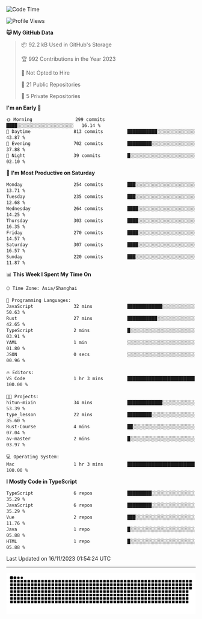 <!--
<picture>
  <source
    srcset="https://github-readme-stats.vercel.app/api?username=kevinxft&show_icons=true&theme=dark"
    media="(prefers-color-scheme: dark)"
  />
  <source
    srcset="https://github-readme-stats.vercel.app/api?username=kevinxft&show_icons=true"
    media="(prefers-color-scheme: light), (prefers-color-scheme: no-preference)"
  />
  <img src="https://github-readme-stats.vercel.app/api?username=kevinxft&show_icons=true" />
</picture>
-->

<!--START_SECTION:waka-->
![Code Time](http://img.shields.io/badge/Code%20Time-1%2C307%20hrs%2011%20mins-blue)

![Profile Views](http://img.shields.io/badge/Profile%20Views-0-blue)

**🐱 My GitHub Data** 

> 📦 92.2 kB Used in GitHub's Storage 
 > 
> 🏆 992 Contributions in the Year 2023
 > 
> 🚫 Not Opted to Hire
 > 
> 📜 21 Public Repositories 
 > 
> 🔑 5 Private Repositories 
 > 
**I'm an Early 🐤** 

```text
🌞 Morning                299 commits         ████░░░░░░░░░░░░░░░░░░░░░   16.14 % 
🌆 Daytime                813 commits         ███████████░░░░░░░░░░░░░░   43.87 % 
🌃 Evening                702 commits         █████████░░░░░░░░░░░░░░░░   37.88 % 
🌙 Night                  39 commits          █░░░░░░░░░░░░░░░░░░░░░░░░   02.10 % 
```
📅 **I'm Most Productive on Saturday** 

```text
Monday                   254 commits         ███░░░░░░░░░░░░░░░░░░░░░░   13.71 % 
Tuesday                  235 commits         ███░░░░░░░░░░░░░░░░░░░░░░   12.68 % 
Wednesday                264 commits         ████░░░░░░░░░░░░░░░░░░░░░   14.25 % 
Thursday                 303 commits         ████░░░░░░░░░░░░░░░░░░░░░   16.35 % 
Friday                   270 commits         ████░░░░░░░░░░░░░░░░░░░░░   14.57 % 
Saturday                 307 commits         ████░░░░░░░░░░░░░░░░░░░░░   16.57 % 
Sunday                   220 commits         ███░░░░░░░░░░░░░░░░░░░░░░   11.87 % 
```


📊 **This Week I Spent My Time On** 

```text
🕑︎ Time Zone: Asia/Shanghai

💬 Programming Languages: 
JavaScript               32 mins             █████████████░░░░░░░░░░░░   50.63 % 
Rust                     27 mins             ███████████░░░░░░░░░░░░░░   42.65 % 
TypeScript               2 mins              █░░░░░░░░░░░░░░░░░░░░░░░░   03.91 % 
YAML                     1 min               ░░░░░░░░░░░░░░░░░░░░░░░░░   01.80 % 
JSON                     0 secs              ░░░░░░░░░░░░░░░░░░░░░░░░░   00.96 % 

🔥 Editors: 
VS Code                  1 hr 3 mins         █████████████████████████   100.00 % 

🐱‍💻 Projects: 
hitun-mixin              34 mins             █████████████░░░░░░░░░░░░   53.39 % 
type_lesson              22 mins             █████████░░░░░░░░░░░░░░░░   35.60 % 
Rust-Course              4 mins              ██░░░░░░░░░░░░░░░░░░░░░░░   07.04 % 
av-master                2 mins              █░░░░░░░░░░░░░░░░░░░░░░░░   03.97 % 

💻 Operating System: 
Mac                      1 hr 3 mins         █████████████████████████   100.00 % 
```

**I Mostly Code in TypeScript** 

```text
TypeScript               6 repos             █████████░░░░░░░░░░░░░░░░   35.29 % 
JavaScript               6 repos             █████████░░░░░░░░░░░░░░░░   35.29 % 
Vue                      2 repos             ███░░░░░░░░░░░░░░░░░░░░░░   11.76 % 
Java                     1 repo              █░░░░░░░░░░░░░░░░░░░░░░░░   05.88 % 
HTML                     1 repo              █░░░░░░░░░░░░░░░░░░░░░░░░   05.88 % 
```




 Last Updated on 16/11/2023 01:54:24 UTC
<!--END_SECTION:waka-->

---

<picture>
  <source media="(prefers-color-scheme: dark)" srcset="https://raw.githubusercontent.com/kevinxft/kevinxft/output/github-contribution-grid-snake-dark.svg">
  <source media="(prefers-color-scheme: light)" srcset="https://raw.githubusercontent.com/kevinxft/kevinxft/output/github-contribution-grid-snake.svg">
  <img alt="github contribution grid snake animation" src="https://raw.githubusercontent.com/kevinxft/kevinxft/output/github-contribution-grid-snake.svg">
</picture>